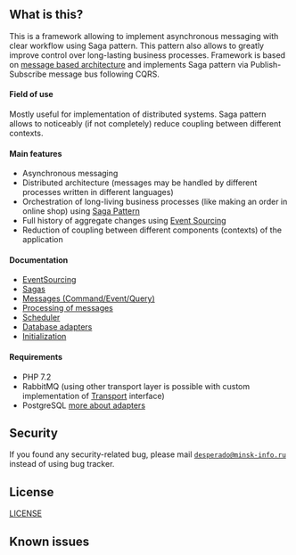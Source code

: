 ## What is this?
This is a framework allowing to implement asynchronous messaging with clear workflow using Saga pattern. This pattern also allows to greatly improve control over long-lasting business processes.
Framework is based on [message based architecture](https://www.enterpriseintegrationpatterns.com/patterns/messaging/Messaging.html) and implements Saga pattern via Publish-Subscribe message bus following CQRS.

#### Field of use
Mostly useful for implementation of distributed systems. Saga pattern allows to noticeably (if not completely) reduce coupling between different contexts.

#### Main features
- Asynchronous messaging
- Distributed architecture (messages may be handled by different processes written in different languages)
- Orchestration of long-living business processes (like making an order in online shop) using [Saga Pattern](https://github.com/mmasiukevich/service-bus/blob/master/doc/en_sagas.md)
- Full history of aggregate changes using [Event Sourcing](https://github.com/mmasiukevich/service-bus/blob/master/doc/en_event_sourcing.md)
- Reduction of coupling between different components (contexts) of the application

#### Documentation
- [EventSourcing](https://github.com/mmasiukevich/service-bus/blob/master/doc/en_event_sourcing.md)
- [Sagas](https://github.com/mmasiukevich/service-bus/blob/master/doc/en_sagas.md)
- [Messages (Command/Event/Query)](https://github.com/mmasiukevich/service-bus/blob/master/doc/en_messages.md)
- [Processing of messages](https://github.com/mmasiukevich/service-bus/blob/master/doc/en_message_handlers.md)
- [Scheduler](https://github.com/mmasiukevich/service-bus/blob/master/doc/en_scheduler.md)
- [Database adapters](https://github.com/mmasiukevich/service-bus/blob/master/doc/en_storages.md)
- [Initialization](https://github.com/mmasiukevich/service-bus/blob/master/doc/en_initialization.md)

#### Requirements
- PHP 7.2
- RabbitMQ (using other transport layer is possible with custom implementation of [Transport](https://github.com/mmasiukevich/service-bus/blob/master/src/Transport/Transport.php) interface)
- PostgreSQL [more about adapters](https://github.com/mmasiukevich/service-bus/blob/master/doc/en_storages.md)

## Security

If you found any security-related bug, please mail [`desperado@minsk-info.ru`](mailto:desperado@minsk-info.ru) instead of using bug tracker.

## License

[LICENSE](../LICENSE.md)

## Known issues
